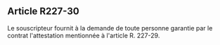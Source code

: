 ## Article R227-30


Le souscripteur fournit à la demande de toute personne garantie par le contrat l'attestation mentionnée à
l'article R. 227-29.


